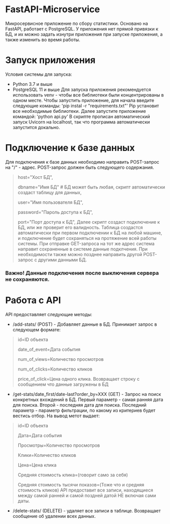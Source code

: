 # FastAPI-Microservice
Микросервисное приложение по сбору статистики.
Основано на FastAPI, работает с PostgreSQL. У приложения нет прямой привязки к БД, и их можно задать изнутри приложения при запуске приложения, а также изменить во время работы.
# Запуск приложения
Условия системы для запуска:
- Python 3.7 и выше
- PostgreSQL 11 и выше
Для запуска приложения рекомендуется использовать venv - чтобы все библиотеки были концентрированы в одном месте. Чтобы запустить приложение, для начала введите следующие команды:
'pip instal -r "requirements.txt"'
Pip установит все необходимые библиотеки.
Далее запустите приложение командой:
'python api.py'
В скрипте прописан автоматический запуск Uvicorn на localhost, так что программа автоматически запустится докально.
# Подключение к базе данных
Для подключения к базе данных необходимо направить POST-запрос на "/" - адрес. POST-запрос должен быть следующего содержания.
>host="Хост БД",
>
>dbname="Имя БД" # БД может быть любая, скрипт автоматически создаст таблицу для данных,
>
>user="Имя пользователя БД",
>
>password="Пароль доступа к БД",
>
>port="Порт доступа к БД",
Далее скрипт создаст подключение к БД, или же проверит его валидность. Таблица создастся автоматически при первом подключении к БД на любой машине, и подключение будет сохраняться на протяжение всей работы системы. При отправке GET-запроса на тот же адрес система направит сохраненные в системе данные подклчения. При необходимости также можно позднее направить другой POST-запрос с другими данными БД.
### Важно! Данные подключения после выключения сервера не сохраняются.
# Работа с API
API предоставляет следующие методы:
- /add-stats/ (POST) - Добавляет данные в БД. Принимает запрос в следующем формате:
>id=ID объекта
>
>date_of_event=Дата события
>
>num_of_views=Количество просмотров
>
>num_of_clicks=Количество кликов
> 
>price_of_click=Цена одного клика.
Возвращает строку с сообщением что данные загружены в БД
- /get-stats/date_first/date-last?order_by=XXX (GET) - Запрос на поиск конкретных вхождений в БД. Первый параметр - самая ранняя дата для поиска. Второй - последняя дата для поиска. Последний параметр - параметр фильтрации, по какому из критериев будет вестись отбор. На вывод метот выдает:
>id=ID объекта
>
>Дата=Дата события
>
>Просмотры=Количество просмотров
>
>Клики=Количество кликов
>
>Цена=Цена клика
>
>Средняя стоимость клика=(говорит само за себя)
>
>Средняя стоимость тысячи показов=(Тоже что и средняя стоимость кликов)
API предоставит все записи, находящиеся между самой ранней и самой поздней датой НЕ включая сами даты.
- /delete-stats/ (DELETE) - удаляет все записи в таблице. Возвращает сообщение об удалении всех данных.
